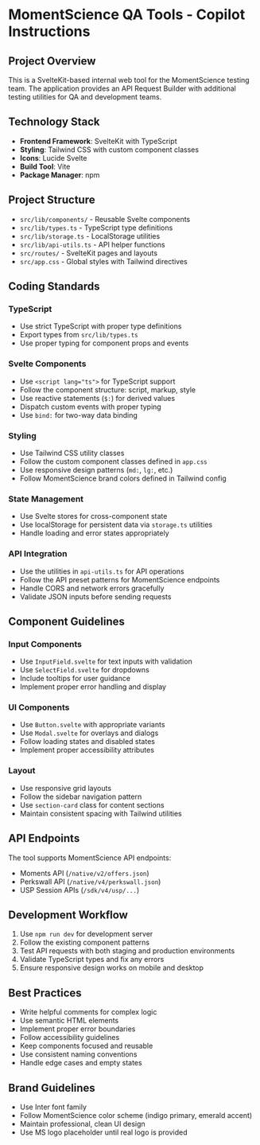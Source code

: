 # MomentScience QA Tools - Copilot Instructions

<!-- Use this file to provide workspace-specific custom instructions to Copilot. For more details, visit https://code.visualstudio.com/docs/copilot/copilot-customization#_use-a-githubcopilotinstructionsmd-file -->

## Project Overview
This is a SvelteKit-based internal web tool for the MomentScience testing team. The application provides an API Request Builder with additional testing utilities for QA and development teams.

## Technology Stack
- **Frontend Framework**: SvelteKit with TypeScript
- **Styling**: Tailwind CSS with custom component classes
- **Icons**: Lucide Svelte
- **Build Tool**: Vite
- **Package Manager**: npm

## Project Structure
- `src/lib/components/` - Reusable Svelte components
- `src/lib/types.ts` - TypeScript type definitions
- `src/lib/storage.ts` - LocalStorage utilities
- `src/lib/api-utils.ts` - API helper functions
- `src/routes/` - SvelteKit pages and layouts
- `src/app.css` - Global styles with Tailwind directives

## Coding Standards

### TypeScript
- Use strict TypeScript with proper type definitions
- Export types from `src/lib/types.ts`
- Use proper typing for component props and events

### Svelte Components
- Use `<script lang="ts">` for TypeScript support
- Follow the component structure: script, markup, style
- Use reactive statements (`$:`) for derived values
- Dispatch custom events with proper typing
- Use `bind:` for two-way data binding

### Styling
- Use Tailwind CSS utility classes
- Follow the custom component classes defined in `app.css`
- Use responsive design patterns (`md:`, `lg:`, etc.)
- Follow MomentScience brand colors defined in Tailwind config

### State Management
- Use Svelte stores for cross-component state
- Use localStorage for persistent data via `storage.ts` utilities
- Handle loading and error states appropriately

### API Integration
- Use the utilities in `api-utils.ts` for API operations
- Follow the API preset patterns for MomentScience endpoints
- Handle CORS and network errors gracefully
- Validate JSON inputs before sending requests

## Component Guidelines

### Input Components
- Use `InputField.svelte` for text inputs with validation
- Use `SelectField.svelte` for dropdowns
- Include tooltips for user guidance
- Implement proper error handling and display

### UI Components
- Use `Button.svelte` with appropriate variants
- Use `Modal.svelte` for overlays and dialogs
- Follow loading states and disabled states
- Implement proper accessibility attributes

### Layout
- Use responsive grid layouts
- Follow the sidebar navigation pattern
- Use `section-card` class for content sections
- Maintain consistent spacing with Tailwind utilities

## API Endpoints
The tool supports MomentScience API endpoints:
- Moments API (`/native/v2/offers.json`)
- Perkswall API (`/native/v4/perkswall.json`)
- USP Session APIs (`/sdk/v4/usp/...`)

## Development Workflow
1. Use `npm run dev` for development server
2. Follow the existing component patterns
3. Test API requests with both staging and production environments
4. Validate TypeScript types and fix any errors
5. Ensure responsive design works on mobile and desktop

## Best Practices
- Write helpful comments for complex logic
- Use semantic HTML elements
- Implement proper error boundaries
- Follow accessibility guidelines
- Keep components focused and reusable
- Use consistent naming conventions
- Handle edge cases and empty states

## Brand Guidelines
- Use Inter font family
- Follow MomentScience color scheme (indigo primary, emerald accent)
- Maintain professional, clean UI design
- Use MS logo placeholder until real logo is provided
